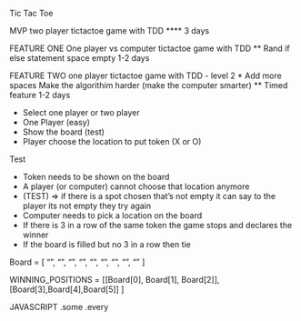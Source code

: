 Tic Tac Toe

MVP
two player tictactoe game with TDD ****
3 days

FEATURE ONE
One player vs computer tictactoe game with TDD **
Rand if else statement space empty
1-2 days

FEATURE TWO
one player tictactoe game with TDD - level 2 *
Add more spaces
Make the algorithim harder (make the computer smarter) **
Timed feature
1-2 days


- Select one player or two player
- One Player (easy)
- Show the board
(test)
- Player choose the location to put token (X or O)

Test
- Token needs to be shown on the board
- A player (or computer) cannot choose that location anymore
- (TEST) => if there is a spot chosen that’s not empty it can say to the player its not empty they try again
- Computer needs to pick a location on the board
- If there is 3 in a row of the same token the game stops and declares the winner
- If the board is filled but no 3 in a row then tie

Board = [
“”, “”, “”,
“”, “”, “”,
“”, “”, “”		]

WINNING_POSITIONS = [[Board[0], Board[1], Board[2]], [Board[3],Board[4],Board[5]] ]

JAVASCRIPT
.some
.every
